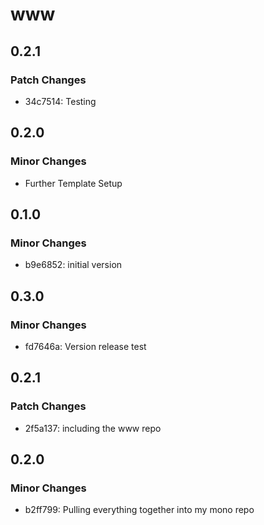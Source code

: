 # www

## 0.2.1

### Patch Changes

- 34c7514: Testing

## 0.2.0

### Minor Changes

- Further Template Setup

## 0.1.0

### Minor Changes

- b9e6852: initial version

## 0.3.0

### Minor Changes

- fd7646a: Version release test

## 0.2.1

### Patch Changes

- 2f5a137: including the www repo

## 0.2.0

### Minor Changes

- b2ff799: Pulling everything together into my mono repo

